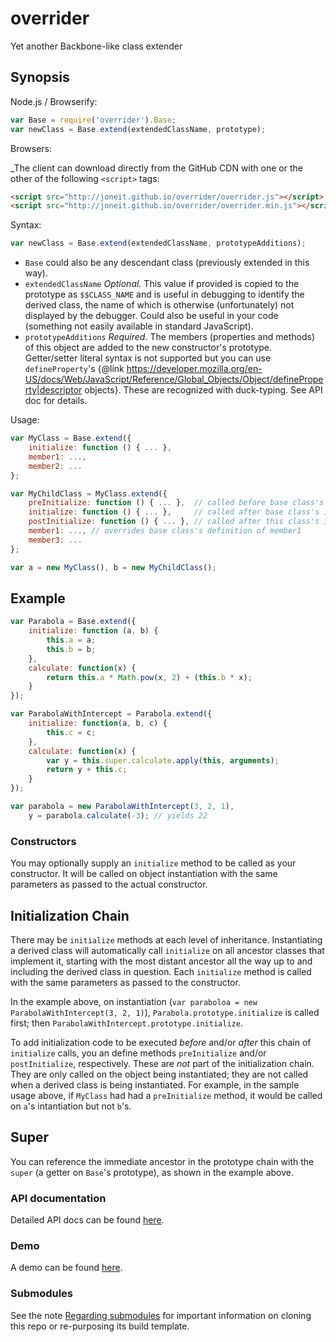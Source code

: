 # overrider
Yet another Backbone-like class extender

## Synopsis

Node.js / Browserify:

```javascript
var Base = require('overrider').Base;
var newClass = Base.extend(extendedClassName, prototype);
```

Browsers:
 
_The client can download directly from the GitHub CDN with one or the other of the following `<script>` tags:

```html
<script src="http://joneit.github.io/overrider/overrider.js"></script>
<script src="http://joneit.github.io/overrider/overrider.min.js"></script>
```

Syntax:

```javascript
var newClass = Base.extend(extendedClassName, prototypeAdditions);
```

* `Base` could also be any descendant class (previously extended in this way).
* `extendedClassName` _Optional._ This value if provided is copied to the prototype as `$$CLASS_NAME` and is useful in debugging to identify the derived class, the name of which is otherwise (unfortunately) not displayed by the debugger. Could also be useful in your code (something not easily available in standard JavaScript).
* `prototypeAdditions` _Required._ The members (properties and methods) of this object are added to the new constructor's prototype. Getter/setter literal syntax is not supported but you can use `defineProperty`'s {@link https://developer.mozilla.org/en-US/docs/Web/JavaScript/Reference/Global_Objects/Object/defineProperty|descriptor objects}. These are recognized with duck-typing. See API doc for details.

Usage:

```javascript
var MyClass = Base.extend({
    initialize: function () { ... },
    member1: ...,
    member2: ...
};

var MyChildClass = MyClass.extend({
    preInitialize: function () { ... },  // called before base class's initialize() */
    initialize: function () { ... },     // called after base class's initialize() and before derived class's initialize() */
    postInitialize: function () { ... }, // called after this class's initialize() */
    member1: ..., // overrides base class's definition of member1
    member3: ...
};

var a = new MyClass(), b = new MyChildClass();
```

## Example

```javascript
var Parabola = Base.extend({
    initialize: function (a, b) {
        this.a = a;
        this.b = b;
    },
    calculate: function(x) {
        return this.a * Math.pow(x, 2) + (this.b * x);
    }
});

var ParabolaWithIntercept = Parabola.extend({
    initialize: function(a, b, c) {
        this.c = c;
    },
    calculate: function(x) {
        var y = this.super.calculate.apply(this, arguments);
        return y + this.c;
    }
});

var parabola = new ParabolaWithIntercept(3, 2, 1),
    y = parabola.calculate(-3); // yields 22
```

### Constructors

You may optionally supply an `initialize` method to be called as your constructor.
It will be called on object instantiation with the same parameters as passed to the actual constructor.
 
## Initialization Chain

There may be `initialize` methods at each level of inheritance.
Instantiating a derived class will automatically call `initialize` on all ancestor
classes that implement it, starting with the most distant ancestor all the way up to
and including the derived class in question. Each `initialize` method is called
with the same parameters as passed to the constructor.

In the example above, on instantiation (`var paraboloa = new ParabolaWithIntercept(3, 2, 1)`),
`Parabola.prototype.initialize` is called first; then `ParabolaWithIntercept.prototype.initialize`.

To add initialization code to be executed _before_ and/or _after_ this chain of `initialize`
calls, you an define methods `preInitialize` and/or `postInitialize`, respectively. These are _not_
part of the initialization chain. They are only called on the object being instantiated;
they are not called when a derived class is being instantiated.
For example, in the sample usage above, if `MyClass` had had a `preInitialize` method,
it would be called on `a`'s intantiation but not `b`'s.

## Super

You can reference the immediate ancestor in the prototype chain with the `super`
(a getter on `Base`'s prototype), as shown in the example above.


### API documentation

Detailed API docs can be found [here](http://joneit.github.io/overrider/overrider.html).

### Demo

A demo can be found [here](http://joneit.github.io/overrider/demo.html).

### Submodules

See the note [Regarding submodules](https://github.com/openfin/rectangular#regarding-submodules)
for important information on cloning this repo or re-purposing its build template.
